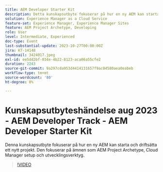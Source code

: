 ```yaml
---
title: AEM Developer Starter Kit
description: Detta kunskapsutbyte fokuserar på hur en ny AEM kan starta och driftsätta ett nytt projekt. Den fokuserar på ämnen som AEM Project Archetype, Cloud Manager setup och utvecklingsverktyg.
solution: Experience Manager as a Cloud Service
feature-set: Experience Manager, Experience Manager Sites
feature: AEM Project Archetype, Developing
role: User
level: Intermediate, Experienced
doc-type: Event
last-substantial-update: 2023-10-27T00:00:00Z
jira: KT-14148
thumbnail: 3424017.jpeg
exl-id: ee5dd2bf-034e-4b22-8123-aca06a55cfe2
duration: 2243
source-git-commit: 9a297cda953d4414131657f9ac84580aea0eabeb
workflow-type: tm+mt
source-wordcount: '80'
ht-degree: 0%

---
```


# Kunskapsutbyteshändelse aug 2023 - AEM Developer Track - AEM Developer Starter Kit

Denna kunskapsutbyte fokuserar på hur en ny AEM kan starta och driftsätta ett nytt projekt. Den fokuserar på ämnen som AEM Project Archetype, Cloud Manager setup och utvecklingsverktyg.

>[!VIDEO](https://video.tv.adobe.com/v/3457276/?learn=on&captions=swe)
